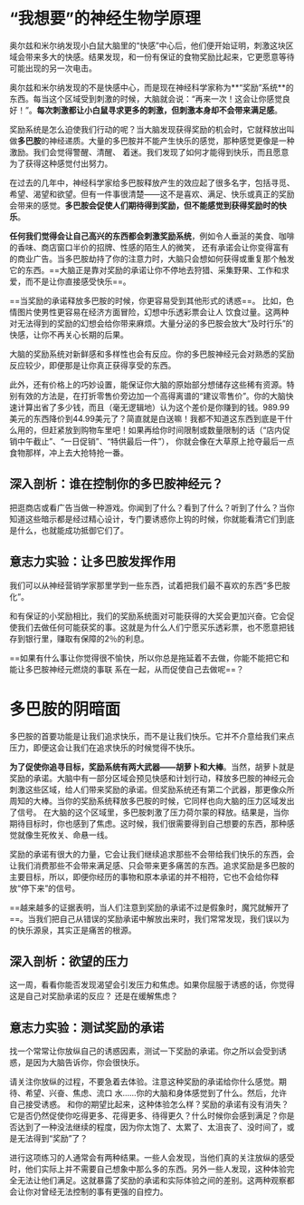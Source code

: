 # “我想要”的神经生物学原理

奥尔兹和米尔纳发现小白鼠大脑里的“快感”中心后，他们便开始证明，刺激这块区域会带来多大的快感。结果发现，和一份有保证的食物奖励比起来，它更愿意等待可能出现的另一次电击。

奥尔兹和米尔纳发现的不是快感中心，而是现在神经科学家称为**“奖励”系统**的东西。每当这个区域受到刺激的时候，大脑就会说：“再来一次！这会让你感觉良好！”。**每次刺激都让小白鼠寻求更多的刺激，但刺激本身却不会带来满足感**。



奖励系统是怎么迫使我们行动的呢？当大脑发现获得奖励的机会时，它就释放出叫做**多巴胺**的神经递质。大量的多巴胺并不能产生快乐的感觉，那种感觉更像是一种激励。我们会觉得警醒、清醒、 着迷。我们发现了如何才能得到快乐，而且愿意为了获得这种感觉付出努力。

在过去的几年中，神经科学家给多巴胺释放产生的效应起了很多名字，包括寻觅、希望、渴望和欲望。但有一件事很清楚——这不是喜欢、满足、快乐或真正的奖励会带来的感觉。**多巴胺会促使人们期待得到奖励，但不能感觉到获得奖励时的快乐**。

**任何我们觉得会让自己高兴的东西都会刺激奖励系统**，例如令人垂涎的美食、咖啡的香味、商店窗口半价的招牌、性感的陌生人的微笑， 还有承诺会让你变得富有的商业广告。当多巴胺劫持了你的注意力时，大脑只会想如何获得或重复那个触发它的东西。==大脑正是靠对奖励的承诺让你不停地去狩猎、采集野果、工作和求爱，而不是让你直接感受快乐==。



==当奖励的承诺释放多巴胺的时候，你更容易受到其他形式的诱惑==。 比如，色情图片使男性更容易在经济方面冒险，幻想中乐透彩票会让人 饮食过量。这两种对无法得到的奖励的幻想会给你带来麻烦。大量分泌的多巴胺会放大“及时行乐”的快感，让你不再关心长期的后果。



大脑的奖励系统对新鲜感和多样性也会有反应。你的多巴胺神经元会对熟悉的奖励反应较少，即便那是让你真正获得享受的东西。

此外，还有价格上的巧妙设置，能保证你大脑的原始部分想储存这些稀有资源。特别有效的方法是，在打折零售价旁边加一个高得离谱的“建议零售价”。你的大脑快速计算出省了多少钱，而且（毫无逻辑地）认为这个差价是你赚到的钱。989.99 美元的东西降价到44.99美元了？简直就是白送嘛！我都不知道这东西到底是干什么用的，但赶紧放到购物车里吧！如果再给你时间限制或数量限制的话（“店内促销中午截止”、“一日促销”、“特供最后一件”）， 你就会像在大草原上抢夺最后一点食物那样，冲上去大抢特抢一番。



## 深入剖析：谁在控制你的多巴胺神经元？

把逛商店或看广告当做一种游戏。你闻到了什么？看到了什么？听到了什么？当你知道这些暗示都是经过精心设计，专门要诱惑你上钩的时候，你就能看清它们到底是什么，也就能成功抵御它们了。



## 意志力实验：让多巴胺发挥作用

我们可以从神经营销学家那里学到一些东西，试着把我们最不喜欢的东西“多巴胺化”。

和有保证的小奖励相比，我们的奖励系统面对可能获得的大奖会更加兴奋。它会促使我们去做任何可能获奖的事。这就是为什么人们宁愿买乐透彩票，也不愿意把钱存到银行里，赚取有保障的2％的利息。

==如果有什么事让你觉得很不愉快，所以你总是拖延着不去做，你能不能把它和能让多巴胺神经元燃烧的事联 系在一起，从而促使自己去做呢==？



# 多巴胺的阴暗面

多巴胺的首要功能是让我们追求快乐，而不是让我们快乐。它并不介意给我们来点压力，即便这会让我们在追求快乐的时候觉得不快乐。

**为了促使你追寻目标，奖励系统有两大武器——胡萝卜和大棒**。当然，胡萝卜就是奖励的承诺。大脑中有一部分区域会预见快感和计划行动，释放多巴胺的神经元会刺激这些区域，给人们带来奖励的承诺。但奖励系统还有第二个武器，那更像众所周知的大棒。当你的奖励系统释放多巴胺的时候，它同样也向大脑的压力区域发出了信号。 在大脑的这个区域里，多巴胺刺激了压力荷尔蒙的释放。结果是，当你期待目标时，你也感到了焦虑。这时候，我们很需要得到自己想要的东西，那种感觉就像生死攸关、命悬一线。



奖励的承诺有很大的力量，它会让我们继续追求那些不会带给我们快乐的东西，会让我们消费那些不会带来满足感、只会带来更多痛苦的东西。追求奖励是多巴胺的主要目标，所以，即便你经历的事物和原本承诺的并不相符，它也不会给你释放“停下来”的信号。

==越来越多的证据表明，当人们注意到奖励的承诺不过是假象时，魔咒就解开了==。当我们把自己从错误的奖励承诺中解放出来时，我们常常发现，我们误以为的快乐源泉，其实正是痛苦的根源。



## 深入剖析：欲望的压力

这一周，看看你能否发现渴望会引发压力和焦虑。如果你屈服于诱惑的话，你觉得这是自己对奖励承诺的反应？ 还是在缓解焦虑？



## 意志力实验：测试奖励的承诺

找一个常常让你放纵自己的诱惑因素，测试一下奖励的承诺。你之所以会受到诱惑，是因为大脑告诉你，你会很快乐。

请关注你放纵的过程，不要急着去体验。注意这种奖励的承诺给你什么感觉。期待、希望、兴奋、焦虑、流口 水……你的大脑和身体感觉到了什么。然后，允许自己接受诱惑。 和你的期望比起来，这种体验怎么样？奖励的承诺有没有消失？它是否仍然促使你吃得更多、花得更多、待得更久？什么时候你会感到满足？你是否达到了一种没法继续的程度，因为你太饱了、太累了、太沮丧了、没时间了，或是无法得到“奖励”了？

进行这项练习的人通常会有两种结果。一些人会发现，当他们真的关注放纵的感受时，他们实际上并不需要自己想象中那么多的东西。另外一些人发现，这种体验完全无法让他们满足。这就暴露了奖励的承诺和实际体验之间的差别。这两种观察都会让你对曾经无法控制的事有更强的自控力。